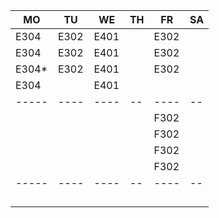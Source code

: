 |MO   |TU  |WE  |TH|FR  |SA|
|-----|----|----|--|----|--|
|E304 |E302|E401|  |E302|  |
|E304 |E302|E401|  |E302|  |
|E304*|E302|E401|  |E302|  |
|E304 |    |E401|  |    |  |
|-----|----|----|--|----|--|
|     |    |    |  |F302|  |
|     |    |    |  |F302|  |
|     |    |    |  |F302|  |
|     |    |    |  |F302|  |
|-----|----|----|--|----|--|
|     |    |    |  |    |  |
|     |    |    |  |    |  |
|     |    |    |  |    |  |
|     |    |    |  |    |  |
